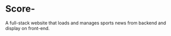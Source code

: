 # Score-
A full-stack website that loads and manages sports news from backend and display on front-end.
